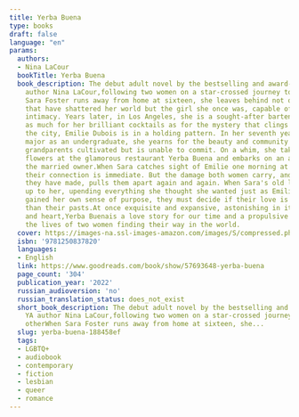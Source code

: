 ```yaml
---
title: Yerba Buena
type: books
draft: false
language: "en"
params:
  authors:
  - Nina LaCour
  bookTitle: Yerba Buena
  book_description: The debut adult novel by the bestselling and award-winning YA
    author Nina LaCour,following two women on a star-crossed journey toward each otherWhen
    Sara Foster runs away from home at sixteen, she leaves behind not only the losses
    that have shattered her world but the girl she once was, capable of trust and
    intimacy. Years later, in Los Angeles, she is a sought-after bartender, renowned
    as much for her brilliant cocktails as for the mystery that clings to her. Across
    the city, Emilie Dubois is in a holding pattern. In her seventh year and fifth
    major as an undergraduate, she yearns for the beauty and community her Creole
    grandparents cultivated but is unable to commit. On a whim, she takes a job arranging
    flowers at the glamorous restaurant Yerba Buena and embarks on an affair with
    the married owner.When Sara catches sight of Emilie one morning at Yerba Buena,
    their connection is immediate. But the damage both women carry, and the choices
    they have made, pulls them apart again and again. When Sara's old life catches
    up to her, upending everything she thought she wanted just as Emilie has finally
    gained her own sense of purpose, they must decide if their love is more powerful
    than their pasts.At once exquisite and expansive, astonishing in its humanity
    and heart,Yerba Buenais a love story for our time and a propulsive journey through
    the lives of two women finding their way in the world.
  cover: https://images-na.ssl-images-amazon.com/images/S/compressed.photo.goodreads.com/books/1621454145i/57693648.jpg
  isbn: '9781250837820'
  languages:
  - English
  link: https://www.goodreads.com/book/show/57693648-yerba-buena
  page_count: '304'
  publication_year: '2022'
  russian_audioversion: 'no'
  russian_translation_status: does_not_exist
  short_book_description: The debut adult novel by the bestselling and award-winning
    YA author Nina LaCour,following two women on a star-crossed journey toward each
    otherWhen Sara Foster runs away from home at sixteen, she...
  slug: yerba-buena-188458ef
  tags:
  - LGBTQ+
  - audiobook
  - contemporary
  - fiction
  - lesbian
  - queer
  - romance
---
```

